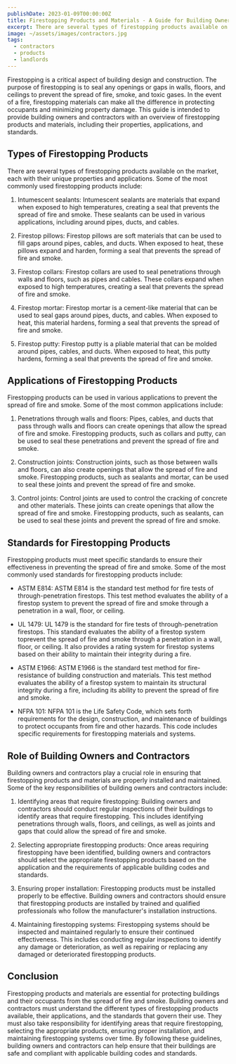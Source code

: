 ```yaml
---
publishDate: 2023-01-09T00:00:00Z
title: Firestopping Products and Materials - A Guide for Building Owners and Contractors
excerpt: There are several types of firestopping products available on the market, each with their unique properties and applications.
image: ~/assets/images/contractors.jpg
tags:
  - contractors
  - products
  - landlords
---
```


Firestopping is a critical aspect of building design and construction. The purpose of firestopping is to seal any openings or gaps in walls, floors, and ceilings to prevent the spread of fire, smoke, and toxic gases. In the event of a fire, firestopping materials can make all the difference in protecting occupants and minimizing property damage. This guide is intended to provide building owners and contractors with an overview of firestopping products and materials, including their properties, applications, and standards.

## Types of Firestopping Products

There are several types of firestopping products available on the market, each with their unique properties and applications. Some of the most commonly used firestopping products include:

1. Intumescent sealants: Intumescent sealants are materials that expand when exposed to high temperatures, creating a seal that prevents the spread of fire and smoke. These sealants can be used in various applications, including around pipes, ducts, and cables.

2. Firestop pillows: Firestop pillows are soft materials that can be used to fill gaps around pipes, cables, and ducts. When exposed to heat, these pillows expand and harden, forming a seal that prevents the spread of fire and smoke.

3. Firestop collars: Firestop collars are used to seal penetrations through walls and floors, such as pipes and cables. These collars expand when exposed to high temperatures, creating a seal that prevents the spread of fire and smoke.

4. Firestop mortar: Firestop mortar is a cement-like material that can be used to seal gaps around pipes, ducts, and cables. When exposed to heat, this material hardens, forming a seal that prevents the spread of fire and smoke.

5. Firestop putty: Firestop putty is a pliable material that can be molded around pipes, cables, and ducts. When exposed to heat, this putty hardens, forming a seal that prevents the spread of fire and smoke.

## Applications of Firestopping Products

Firestopping products can be used in various applications to prevent the spread of fire and smoke. Some of the most common applications include:

1. Penetrations through walls and floors: Pipes, cables, and ducts that pass through walls and floors can create openings that allow the spread of fire and smoke. Firestopping products, such as collars and putty, can be used to seal these penetrations and prevent the spread of fire and smoke.

2. Construction joints: Construction joints, such as those between walls and floors, can also create openings that allow the spread of fire and smoke. Firestopping products, such as sealants and mortar, can be used to seal these joints and prevent the spread of fire and smoke.

3. Control joints: Control joints are used to control the cracking of concrete and other materials. These joints can create openings that allow the spread of fire and smoke. Firestopping products, such as sealants, can be used to seal these joints and prevent the spread of fire and smoke.

## Standards for Firestopping Products

Firestopping products must meet specific standards to ensure their effectiveness in preventing the spread of fire and smoke. Some of the most commonly used standards for firestopping products include:

- ASTM E814: ASTM E814 is the standard test method for fire tests of through-penetration firestops. This test method evaluates the ability of a firestop system to prevent the spread of fire and smoke through a penetration in a wall, floor, or ceiling.

- UL 1479: UL 1479 is the standard for fire tests of through-penetration firestops. This standard evaluates the ability of a firestop system toprevent the spread of fire and smoke through a penetration in a wall, floor, or ceiling. It also provides a rating system for firestop systems based on their ability to maintain their integrity during a fire.

- ASTM E1966: ASTM E1966 is the standard test method for fire-resistance of building construction and materials. This test method evaluates the ability of a firestop system to maintain its structural integrity during a fire, including its ability to prevent the spread of fire and smoke.

- NFPA 101: NFPA 101 is the Life Safety Code, which sets forth requirements for the design, construction, and maintenance of buildings to protect occupants from fire and other hazards. This code includes specific requirements for firestopping materials and systems.

## Role of Building Owners and Contractors

Building owners and contractors play a crucial role in ensuring that firestopping products and materials are properly installed and maintained. Some of the key responsibilities of building owners and contractors include:

1. Identifying areas that require firestopping: Building owners and contractors should conduct regular inspections of their buildings to identify areas that require firestopping. This includes identifying penetrations through walls, floors, and ceilings, as well as joints and gaps that could allow the spread of fire and smoke.

2. Selecting appropriate firestopping products: Once areas requiring firestopping have been identified, building owners and contractors should select the appropriate firestopping products based on the application and the requirements of applicable building codes and standards.

3. Ensuring proper installation: Firestopping products must be installed properly to be effective. Building owners and contractors should ensure that firestopping products are installed by trained and qualified professionals who follow the manufacturer's installation instructions.

4. Maintaining firestopping systems: Firestopping systems should be inspected and maintained regularly to ensure their continued effectiveness. This includes conducting regular inspections to identify any damage or deterioration, as well as repairing or replacing any damaged or deteriorated firestopping products.

## Conclusion

Firestopping products and materials are essential for protecting buildings and their occupants from the spread of fire and smoke. Building owners and contractors must understand the different types of firestopping products available, their applications, and the standards that govern their use. They must also take responsibility for identifying areas that require firestopping, selecting the appropriate products, ensuring proper installation, and maintaining firestopping systems over time. By following these guidelines, building owners and contractors can help ensure that their buildings are safe and compliant with applicable building codes and standards.
